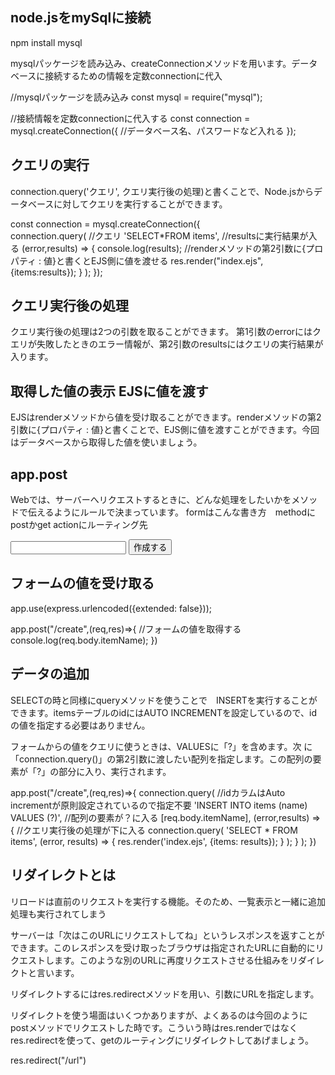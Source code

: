 ## node.jsをmySqlに接続
npm install mysql

mysqlパッケージを読み込み、createConnectionメソッドを用います。データベースに接続するための情報を定数connectionに代入

//mysqlパッケージを読み込み
const mysql = require("mysql");

//接続情報を定数connectionに代入する
const connection = mysql.createConnection({
    //データベース名、パスワードなど入れる
});

## クエリの実行
connection.query('クエリ', クエリ実行後の処理)と書くことで、Node.jsからデータベースに対してクエリを実行することができます。

const connection = mysql.createConnection({                        
    connection.query(
        //クエリ
        'SELECT*FROM items',
        //resultsに実行結果が入る
        (error,results) => {
            console.log(results);
            //renderメソッドの第2引数に{プロパティ : 値}と書くとEJS側に値を渡せる
            res.render("index.ejs",{items:results});
        }
    );
});

## クエリ実行後の処理
クエリ実行後の処理は2つの引数を取ることができます。
第1引数のerrorにはクエリが失敗したときのエラー情報が、第2引数のresultsにはクエリの実行結果が入ります。

## 取得した値の表示 EJSに値を渡す
EJSはrenderメソッドから値を受け取ることができます。renderメソッドの第2引数に{プロパティ : 値}と書くことで、EJS側に値を渡すことができます。今回はデータベースから取得した値を使いましょう。

## app.post
Webでは、サーバーへリクエストするときに、どんな処理をしたいかをメソッドで伝えるようにルールで決まっています。
formはこんな書き方　methodにpostかget actionにルーティング先
<form action = "/create" method = "post">
          <input type="text">
          <input type="submit" value="作成する">
        <!-- formタグの閉じタグを書いてください -->
</form>

## フォームの値を受け取る
app.use(express.urlencoded({extended: false}));

app.post("/create",(req,res)=>{
    //フォームの値を取得する
    console.log(req.body.itemName);
})

## データの追加
SELECTの時と同様にqueryメソッドを使うことで　INSERTを実行することができます。itemsテーブルのidにはAUTO INCREMENTを設定しているので、idの値を指定する必要はありません。

フォームからの値をクエリに使うときは、VALUESに「?」を含めます。次
に「connection.query()」の第2引数に渡したい配列を指定します。この配列の要素が「?」の部分に入り、実行されます。

app.post("/create",(req,res)=>{
    connection.query(
        //idカラムはAuto incrementが原則設定されているので指定不要
        'INSERT INTO items (name) VALUES (?)',
        //配列の要素が？に入る
        [req.body.itemName],
        (error,results) => {
            //クエリ実行後の処理が下に入る
            connection.query(
                'SELECT * FROM items',
                (error, results) => {
                res.render('index.ejs', {items: results});
                }
            );
        }
    );
})

## リダイレクトとは
リロードは直前のリクエストを実行する機能。そのため、一覧表示と一緒に追加処理も実行されてしまう

サーバーは「次はこのURLにリクエストしてね」というレスポンスを返すことができます。このレスポンスを受け取ったブラウザは指定されたURLに自動的にリクエストします。このような別のURLに再度リクエストさせる仕組みをリダイレクトと言います。

リダイレクトするにはres.redirectメソッドを用い、引数にURLを指定します。

リダイレクトを使う場面はいくつかありますが、よくあるのは今回のようにpostメソッドでリクエストした時です。こういう時はres.renderではなくres.redirectを使って、getのルーティングにリダイレクトしてあげましょう。

res.redirect("/url")